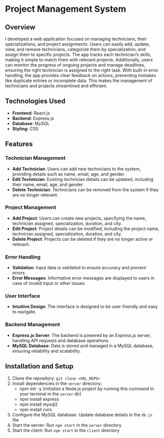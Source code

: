 # Project Management System

## Overview
   I developed a web application focused on managing technicians, their specializations, and project assignments. Users can easily add, update, view, and remove technicians, categorize them by specialization, and assign them to specific projects. The app tracks each technician’s skills, making it simple to match them with relevant projects.
   Additionally, users can monitor the progress of ongoing projects and manage deadlines, ensuring the right technician is assigned to the right task. With built-in error handling, the app provides clear feedback on actions, preventing mistakes like duplicate entries or incomplete data. This makes the management of technicians and projects streamlined and efficient.

## Technologies Used
- **Frontend**: React.js
- **Backend**: Express.js
- **Database**: MySQL
- **Styling**: CSS

## Features
### Technician Management
- **Add Technician**: Users can add new technicians to the system, providing details such as name, email, age, and gender.
- **Edit Technician**: Existing technician details can be updated, including their name, email, age, and gender.
- **Delete Technician**: Technicians can be removed from the system if they are no longer relevant.

### Project Management
- **Add Project**: Users can create new projects, specifying the name, technician assigned, specialization, duration, and city.
- **Edit Project**: Project details can be modified, including the project name, technician assigned, specialization, duration, and city.
- **Delete Project**: Projects can be deleted if they are no longer active or relevant.

### Error Handling
- **Validation**: Input data is validated to ensure accuracy and prevent errors.
- **Error Messages**: Informative error messages are displayed to users in case of invalid input or other issues.

### User Interface
- **Intuitive Design**: The interface is designed to be user-friendly and easy to navigate.

### Backend Management
- **Express.js Server**: The backend is powered by an Express.js server, handling API requests and database operations.
- **MySQL Database**: Data is stored and managed in a MySQL database, ensuring reliability and scalability.

## Installation and Setup
1. Clone the repository: `git clone <URL_REPO>`
2. Install dependencies in the `server` directory: 
   - npm init -y (initialize a Node.js project by running this command in your terminal in the `server` dir)
   - npm install express
   - npm install mysql2
   - npm install cors
4. Configure the MySQL database: Update database details in the `db.js` file
5. Start the server: Run `npm start` in the `server` directory
6. Start the client: Run `npm start` in the `client` directory
   
